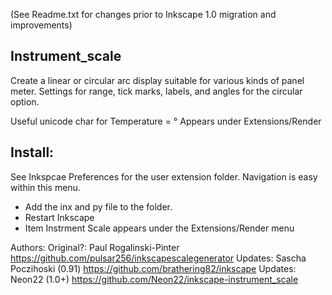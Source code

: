 (See Readme.txt for changes prior to Inkscape 1.0 migration and improvements)

## Instrument_scale
Create a linear or circular arc display suitable for various kinds of panel meter.
Settings for  range, tick marks, labels, and angles for the circular option.

Useful unicode char for Temperature = °
Appears under Extensions/Render

## Install:
See Inkspcae Preferences for the user extension folder. Navigation is easy within this menu.
- Add the inx and py file to the folder.
- Restart Inkscape
- Item Instrment Scale appears under the Extensions/Render menu


Authors:
Original?: Paul Rogalinski-Pinter https://github.com/pulsar256/inkscapescalegenerator
Updates: Sascha Poczihoski (0.91)  https://github.com/brathering82/inkscape
Updates: Neon22 (1.0+) https://github.com/Neon22/inkscape-instrument_scale
